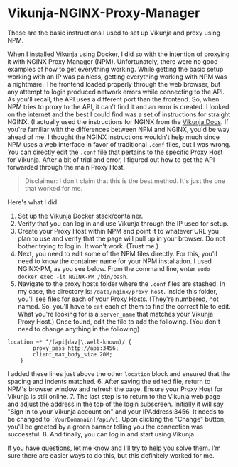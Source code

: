 # Vikunja-NGINX-Proxy-Manager

These are the basic instructions I used to set up Vikunja and proxy using NPM. 

When I installed [Vikunja](https://vikunja.io/) using Docker, I did so with the intention of proxying it with NGINX Proxy Manager (NPM). Unfortunately, there were no good examples of how to get everything working.
While getting the basic setup working with an IP was painless, getting everything working with NPM was a nightmare. The frontend loaded properly through the web browser, but any attempt to login produced network errors while connecting to the API. As you'll recall, the API uses a different port than the frontend. So, when NPM tries to proxy to the API, it can't find it and an error is created.
I looked on the internet and the best I could find was a set of instructions for straight NGINX. (I actually used the instructions for NGINX from the [Vikunja Docs](https://vikunja.io/docs/full-docker-example/#example-with-nginx-as-proxy). If you're familiar with the differences between NPM and NGINX, you'd be way ahead of me. I thought the NGINX instructions wouldn't help much since NPM uses a web interface in favor of traditional `.conf` files, but I was wrong.  You can directly edit the `.conf` file that pertains to the specific Proxy Host for Vikunja.
After a bit of trial and error, I figured out how to get the API forwarded through the main Proxy Host.

>   Disclaimer: I don't claim that this is the best method. It's just the one that worked for me.

Here's what I did:
1. Set up the Vikunja Docker stack/container.
2. Verify that you can log in and use Vikunja through the IP used for setup.
3. Create your Proxy Host within NPM and point it to whatever URL you plan to use and verify that the page will pull up in your browser. Do not bother trying to log in. It won't work. (Trust me.)
4. Next, you need to edit some of the NPM files directly. For this, you'll need to know the container name for your NPM installation. I used NGINX-PM, as you see below. From the command line, enter `sudo docker exec -it NGINX-PM /bin/bash`.
5. Navigate to the proxy hosts folder where the `.conf` files are stashed. In my case, the directory is: `/data/nginx/proxy_host`. Inside this folder, you'll see files for each of your Proxy Hosts. (They're numbered, not named. So, you'll have to `cat` each of them to find the correct file to edit. What you're looking for is a `server_name` that matches your Vikunja Proxy Host.)
Once found, edit the file to add the following. (You don't need to change anything in the following)
```
location ~* ^/(api|dav|\.well-known)/ {
        proxy_pass http://api:3456;
        client_max_body_size 20M;
    }
```
I added these lines just above the other `location` block and ensured that the spacing and indents matched.
6. After saving the edited file, return to NPM's browser window and refresh the page. Ensure your Proxy Host for Vikunja is still online.
7. The last step is to return to the Vikunja web page and adjust the address in the top of the login subscreen. Initially it will say "Sign in to your Vikunja account on" and your IPAddress:3456. It needs to be changed to `[YourDomanain]/api/v1`. Upon clicking the "Change" button, you'll be greeted by a green banner telling you the connection was successful.
8. And finally, you can log in and start using Vikunja.

If you have questions, let me know and I'll try to help you solve them. I'm sure there are easier ways to do this, but this definitely worked for me.
